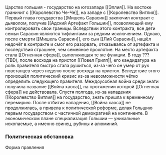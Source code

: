 Царство гольшия - государство на югозападе [[Эллия]]. На востоке граничит с [[Королевство Че-Че]], на западе с [[Королевство Витлия]]. Первый глава государства [[Мишель Сарасин]] заключил контракт с дьяволом, получив [[Адский Артефакт Гольшии]], позволяющий ему контролировать свои границы. Вследствии этого контракта, все дети семьи Сарасин являются тифлингами за редким исключением. Однако, после смерти [[Мишель Сарасин]], его сын [[Лий Сарасин]], нашёл недочёт в контракте и смог его разорвать, отказываясь от артефакта и последствий страшнее, чем семейное проклятие. На место артефакта стала [[Огненная сфера]], выполняющая те же функции.
В году ??? (TBD), после восхода на пристол [[Ловел Грилп]], его кандидатура на роль правителя быстро стала рушиться, из-за чего он умер от рук повстанцев через неделю после восхода на пристол. Вследствие этого произошёл политический кризис из-за невозможности чётко определить следующего правителя. Междоусобная война среди знати получила название [[Война хаоса]], на протяжении которой [[Огненная сфера]] не действовала. Спустя полгода, из-за нападения [[Королевство Витлия]] на государство, знать пришла к временному перемирию. После отбития нападения, [[Война хаоса]] не продолжилась, а привела к политической реформе, делая Гольшию первым государством с частичной демократией на континенте.
В экономическом плане специализация Гольшии — уникальные ископаемые, а именно свинец, рубины и алюминий.

### Политическая обстановка

Форма правления 